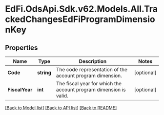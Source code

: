 # EdFi.OdsApi.Sdk.v62.Models.All.TrackedChangesEdFiProgramDimensionKey

## Properties

Name | Type | Description | Notes
------------ | ------------- | ------------- | -------------
**Code** | **string** | The code representation of the account program dimension. | [optional] 
**FiscalYear** | **int** | The fiscal year for which the account program dimension is valid. | [optional] 

[[Back to Model list]](../../README.md#documentation-for-models) [[Back to API list]](../../README.md#documentation-for-api-endpoints) [[Back to README]](../../README.md)

